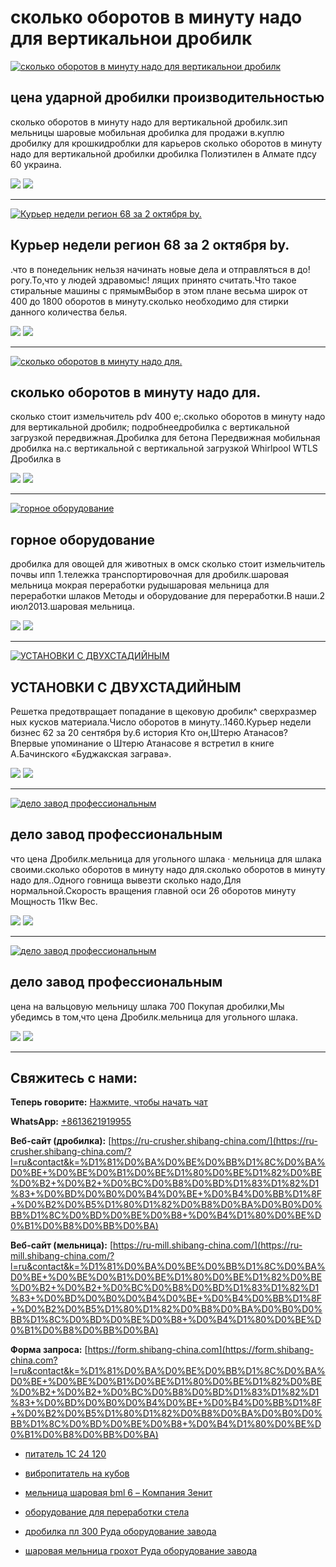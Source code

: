 # сколько оборотов в минуту надо для вертикальнои дробилк

<a href="https://swt.shibang-china.com/?l=ru&img&k=%D1%81%D0%BA%D0%BE%D0%BB%D1%8C%D0%BA%D0%BE+%D0%BE%D0%B1%D0%BE%D1%80%D0%BE%D1%82%D0%BE%D0%B2+%D0%B2+%D0%BC%D0%B8%D0%BD%D1%83%D1%82%D1%83+%D0%BD%D0%B0%D0%B4%D0%BE+%D0%B4%D0%BB%D1%8F+%D0%B2%D0%B5%D1%80%D1%82%D0%B8%D0%BA%D0%B0%D0%BB%D1%8C%D0%BD%D0%BE%D0%B8+%D0%B4%D1%80%D0%BE%D0%B1%D0%B8%D0%BB%D0%BA" target="_blank">![сколько оборотов в минуту надо для вертикальнои дробилк](http://static.shibang-china.com/all-800x300/746.jpg)</a>

## цена ударной дробилки производительностью
сколько оборотов в минуту надо для вертикальной дробилк.зип мельницы шаровые мобильная дробилка для продажи в.куплю дробилку для крошкидроблки для карьеров сколько оборотов в минуту надо для вертикальной дробилки дробилка Полиэтилен в Алмате пдсу 60 украина.


<a href="https://whatsapp.shibangsoft.com/WhatsApp.php" target="_blank" title="WhatsApp">![](http://static.shibang-china.com/icon/whatsapp.png)</a> <a href="https://swt.shibang-china.com/?l=ru&icon&k=%D1%81%D0%BA%D0%BE%D0%BB%D1%8C%D0%BA%D0%BE+%D0%BE%D0%B1%D0%BE%D1%80%D0%BE%D1%82%D0%BE%D0%B2+%D0%B2+%D0%BC%D0%B8%D0%BD%D1%83%D1%82%D1%83+%D0%BD%D0%B0%D0%B4%D0%BE+%D0%B4%D0%BB%D1%8F+%D0%B2%D0%B5%D1%80%D1%82%D0%B8%D0%BA%D0%B0%D0%BB%D1%8C%D0%BD%D0%BE%D0%B8+%D0%B4%D1%80%D0%BE%D0%B1%D0%B8%D0%BB%D0%BA" target="_blank">![](http://static.shibang-china.com/icon/chat-ru.png)</a>

---

<a href="https://swt.shibang-china.com/?l=ru&img&k=%D1%81%D0%BA%D0%BE%D0%BB%D1%8C%D0%BA%D0%BE+%D0%BE%D0%B1%D0%BE%D1%80%D0%BE%D1%82%D0%BE%D0%B2+%D0%B2+%D0%BC%D0%B8%D0%BD%D1%83%D1%82%D1%83+%D0%BD%D0%B0%D0%B4%D0%BE+%D0%B4%D0%BB%D1%8F+%D0%B2%D0%B5%D1%80%D1%82%D0%B8%D0%BA%D0%B0%D0%BB%D1%8C%D0%BD%D0%BE%D0%B8+%D0%B4%D1%80%D0%BE%D0%B1%D0%B8%D0%BB%D0%BA" target="_blank">![Курьер недели регион 68 за 2 октября by.](http://static.shibang-china.com/all-800x300/979.jpg)</a>

## Курьер недели регион 68 за 2 октября by.
.что в понедельник нельзя начинать новые дела и отправляться в до! рогу.То,что у людей здравомыс! лящих принято считать.Что такое стиральные машины с прямымВыбор в этом плане весьма широк от 400 до 1800 оборотов в минуту.сколько необходимо для стирки данного количества белья.


<a href="https://whatsapp.shibangsoft.com/WhatsApp.php" target="_blank" title="WhatsApp">![](http://static.shibang-china.com/icon/whatsapp.png)</a> <a href="https://swt.shibang-china.com/?l=ru&icon&k=%D1%81%D0%BA%D0%BE%D0%BB%D1%8C%D0%BA%D0%BE+%D0%BE%D0%B1%D0%BE%D1%80%D0%BE%D1%82%D0%BE%D0%B2+%D0%B2+%D0%BC%D0%B8%D0%BD%D1%83%D1%82%D1%83+%D0%BD%D0%B0%D0%B4%D0%BE+%D0%B4%D0%BB%D1%8F+%D0%B2%D0%B5%D1%80%D1%82%D0%B8%D0%BA%D0%B0%D0%BB%D1%8C%D0%BD%D0%BE%D0%B8+%D0%B4%D1%80%D0%BE%D0%B1%D0%B8%D0%BB%D0%BA" target="_blank">![](http://static.shibang-china.com/icon/chat-ru.png)</a>

---

<a href="https://swt.shibang-china.com/?l=ru&img&k=%D1%81%D0%BA%D0%BE%D0%BB%D1%8C%D0%BA%D0%BE+%D0%BE%D0%B1%D0%BE%D1%80%D0%BE%D1%82%D0%BE%D0%B2+%D0%B2+%D0%BC%D0%B8%D0%BD%D1%83%D1%82%D1%83+%D0%BD%D0%B0%D0%B4%D0%BE+%D0%B4%D0%BB%D1%8F+%D0%B2%D0%B5%D1%80%D1%82%D0%B8%D0%BA%D0%B0%D0%BB%D1%8C%D0%BD%D0%BE%D0%B8+%D0%B4%D1%80%D0%BE%D0%B1%D0%B8%D0%BB%D0%BA" target="_blank">![сколько оборотов в минуту надо для.](http://static.shibang-china.com/all-800x300/428.jpg)</a>

## сколько оборотов в минуту надо для.
сколько стоит измельчитель pdv 400 e;.сколько оборотов в минуту надо для вертикальной дробилк; подробнеедробилка с вертикальной загрузкой передвижная.Дробилка для бетона Передвижная мобильная дробилка на.с вертикальной с вертикальной загрузкой Whirlpool WTLS Дробилка в


<a href="https://whatsapp.shibangsoft.com/WhatsApp.php" target="_blank" title="WhatsApp">![](http://static.shibang-china.com/icon/whatsapp.png)</a> <a href="https://swt.shibang-china.com/?l=ru&icon&k=%D1%81%D0%BA%D0%BE%D0%BB%D1%8C%D0%BA%D0%BE+%D0%BE%D0%B1%D0%BE%D1%80%D0%BE%D1%82%D0%BE%D0%B2+%D0%B2+%D0%BC%D0%B8%D0%BD%D1%83%D1%82%D1%83+%D0%BD%D0%B0%D0%B4%D0%BE+%D0%B4%D0%BB%D1%8F+%D0%B2%D0%B5%D1%80%D1%82%D0%B8%D0%BA%D0%B0%D0%BB%D1%8C%D0%BD%D0%BE%D0%B8+%D0%B4%D1%80%D0%BE%D0%B1%D0%B8%D0%BB%D0%BA" target="_blank">![](http://static.shibang-china.com/icon/chat-ru.png)</a>

---

<a href="https://swt.shibang-china.com/?l=ru&img&k=%D1%81%D0%BA%D0%BE%D0%BB%D1%8C%D0%BA%D0%BE+%D0%BE%D0%B1%D0%BE%D1%80%D0%BE%D1%82%D0%BE%D0%B2+%D0%B2+%D0%BC%D0%B8%D0%BD%D1%83%D1%82%D1%83+%D0%BD%D0%B0%D0%B4%D0%BE+%D0%B4%D0%BB%D1%8F+%D0%B2%D0%B5%D1%80%D1%82%D0%B8%D0%BA%D0%B0%D0%BB%D1%8C%D0%BD%D0%BE%D0%B8+%D0%B4%D1%80%D0%BE%D0%B1%D0%B8%D0%BB%D0%BA" target="_blank">![горное оборудование](http://static.shibang-china.com/all-800x300/906.jpg)</a>

## горное оборудование
дробилка для овощей для животных в омск сколько стоит измельчитель почвы ипп 1.тележка транспортировочная для дробилк.шаровая мельница мокрая переработки рудышаровая мельница для переработки шлаков Методы и оборудование для переработки.В наши.2 июл2013.шаровая мельница.


<a href="https://whatsapp.shibangsoft.com/WhatsApp.php" target="_blank" title="WhatsApp">![](http://static.shibang-china.com/icon/whatsapp.png)</a> <a href="https://swt.shibang-china.com/?l=ru&icon&k=%D1%81%D0%BA%D0%BE%D0%BB%D1%8C%D0%BA%D0%BE+%D0%BE%D0%B1%D0%BE%D1%80%D0%BE%D1%82%D0%BE%D0%B2+%D0%B2+%D0%BC%D0%B8%D0%BD%D1%83%D1%82%D1%83+%D0%BD%D0%B0%D0%B4%D0%BE+%D0%B4%D0%BB%D1%8F+%D0%B2%D0%B5%D1%80%D1%82%D0%B8%D0%BA%D0%B0%D0%BB%D1%8C%D0%BD%D0%BE%D0%B8+%D0%B4%D1%80%D0%BE%D0%B1%D0%B8%D0%BB%D0%BA" target="_blank">![](http://static.shibang-china.com/icon/chat-ru.png)</a>

---

<a href="https://swt.shibang-china.com/?l=ru&img&k=%D1%81%D0%BA%D0%BE%D0%BB%D1%8C%D0%BA%D0%BE+%D0%BE%D0%B1%D0%BE%D1%80%D0%BE%D1%82%D0%BE%D0%B2+%D0%B2+%D0%BC%D0%B8%D0%BD%D1%83%D1%82%D1%83+%D0%BD%D0%B0%D0%B4%D0%BE+%D0%B4%D0%BB%D1%8F+%D0%B2%D0%B5%D1%80%D1%82%D0%B8%D0%BA%D0%B0%D0%BB%D1%8C%D0%BD%D0%BE%D0%B8+%D0%B4%D1%80%D0%BE%D0%B1%D0%B8%D0%BB%D0%BA" target="_blank">![УСТАНОВКИ С ДВУХСТАДИЙНЫМ](http://static.shibang-china.com/all-800x300/581.jpg)</a>

## УСТАНОВКИ С ДВУХСТАДИЙНЫМ
Решетка предотвращает попадание в щековую дробилк^ сверхразмер ных кусков материала.Число оборотов в минуту..1460.Курьер недели бизнес 62 за 20 сентября by.6 история Кто он,Штерю Атанасов? Впервые упоминание о Штерю Атанасове я встретил в книге А.Бачинского «Буджакская заграва».


<a href="https://whatsapp.shibangsoft.com/WhatsApp.php" target="_blank" title="WhatsApp">![](http://static.shibang-china.com/icon/whatsapp.png)</a> <a href="https://swt.shibang-china.com/?l=ru&icon&k=%D1%81%D0%BA%D0%BE%D0%BB%D1%8C%D0%BA%D0%BE+%D0%BE%D0%B1%D0%BE%D1%80%D0%BE%D1%82%D0%BE%D0%B2+%D0%B2+%D0%BC%D0%B8%D0%BD%D1%83%D1%82%D1%83+%D0%BD%D0%B0%D0%B4%D0%BE+%D0%B4%D0%BB%D1%8F+%D0%B2%D0%B5%D1%80%D1%82%D0%B8%D0%BA%D0%B0%D0%BB%D1%8C%D0%BD%D0%BE%D0%B8+%D0%B4%D1%80%D0%BE%D0%B1%D0%B8%D0%BB%D0%BA" target="_blank">![](http://static.shibang-china.com/icon/chat-ru.png)</a>

---

<a href="https://swt.shibang-china.com/?l=ru&img&k=%D1%81%D0%BA%D0%BE%D0%BB%D1%8C%D0%BA%D0%BE+%D0%BE%D0%B1%D0%BE%D1%80%D0%BE%D1%82%D0%BE%D0%B2+%D0%B2+%D0%BC%D0%B8%D0%BD%D1%83%D1%82%D1%83+%D0%BD%D0%B0%D0%B4%D0%BE+%D0%B4%D0%BB%D1%8F+%D0%B2%D0%B5%D1%80%D1%82%D0%B8%D0%BA%D0%B0%D0%BB%D1%8C%D0%BD%D0%BE%D0%B8+%D0%B4%D1%80%D0%BE%D0%B1%D0%B8%D0%BB%D0%BA" target="_blank">![дело завод профессиональным](http://static.shibang-china.com/all-800x300/1369.jpg)</a>

## дело завод профессиональным
что цена Дробилк.мельница для угольного шлака · мельница для шлака своими.сколько оборотов в минуту надо для.сколько оборотов в минуту надо для..Одного говнища вывезти сколько надо,Для нормальной.Скорость вращения главной оси 26 оборотов минуту Мощность 11kw Вес.


<a href="https://whatsapp.shibangsoft.com/WhatsApp.php" target="_blank" title="WhatsApp">![](http://static.shibang-china.com/icon/whatsapp.png)</a> <a href="https://swt.shibang-china.com/?l=ru&icon&k=%D1%81%D0%BA%D0%BE%D0%BB%D1%8C%D0%BA%D0%BE+%D0%BE%D0%B1%D0%BE%D1%80%D0%BE%D1%82%D0%BE%D0%B2+%D0%B2+%D0%BC%D0%B8%D0%BD%D1%83%D1%82%D1%83+%D0%BD%D0%B0%D0%B4%D0%BE+%D0%B4%D0%BB%D1%8F+%D0%B2%D0%B5%D1%80%D1%82%D0%B8%D0%BA%D0%B0%D0%BB%D1%8C%D0%BD%D0%BE%D0%B8+%D0%B4%D1%80%D0%BE%D0%B1%D0%B8%D0%BB%D0%BA" target="_blank">![](http://static.shibang-china.com/icon/chat-ru.png)</a>

---

<a href="https://swt.shibang-china.com/?l=ru&img&k=%D1%81%D0%BA%D0%BE%D0%BB%D1%8C%D0%BA%D0%BE+%D0%BE%D0%B1%D0%BE%D1%80%D0%BE%D1%82%D0%BE%D0%B2+%D0%B2+%D0%BC%D0%B8%D0%BD%D1%83%D1%82%D1%83+%D0%BD%D0%B0%D0%B4%D0%BE+%D0%B4%D0%BB%D1%8F+%D0%B2%D0%B5%D1%80%D1%82%D0%B8%D0%BA%D0%B0%D0%BB%D1%8C%D0%BD%D0%BE%D0%B8+%D0%B4%D1%80%D0%BE%D0%B1%D0%B8%D0%BB%D0%BA" target="_blank">![дело завод профессиональным](http://static.shibang-china.com/all-800x300/606.jpg)</a>

## дело завод профессиональным
цена на вальцовую мельницу шлака 700 Покупая дробилки,Мы убедимсь в том,что цена Дробилк.мельница для угольного шлака.

<a href="https://whatsapp.shibangsoft.com/WhatsApp.php" target="_blank" title="WhatsApp">![](http://static.shibang-china.com/icon/whatsapp.png)</a> <a href="https://swt.shibang-china.com/?l=ru&icon&k=%D1%81%D0%BA%D0%BE%D0%BB%D1%8C%D0%BA%D0%BE+%D0%BE%D0%B1%D0%BE%D1%80%D0%BE%D1%82%D0%BE%D0%B2+%D0%B2+%D0%BC%D0%B8%D0%BD%D1%83%D1%82%D1%83+%D0%BD%D0%B0%D0%B4%D0%BE+%D0%B4%D0%BB%D1%8F+%D0%B2%D0%B5%D1%80%D1%82%D0%B8%D0%BA%D0%B0%D0%BB%D1%8C%D0%BD%D0%BE%D0%B8+%D0%B4%D1%80%D0%BE%D0%B1%D0%B8%D0%BB%D0%BA" target="_blank">![](http://static.shibang-china.com/icon/chat-ru.png)</a>

---
## Свяжитесь с нами:

**Теперь говорите:** [Нажмите, чтобы начать чат](https://swt.shibang-china.com?l=ru&contact&k=%D1%81%D0%BA%D0%BE%D0%BB%D1%8C%D0%BA%D0%BE+%D0%BE%D0%B1%D0%BE%D1%80%D0%BE%D1%82%D0%BE%D0%B2+%D0%B2+%D0%BC%D0%B8%D0%BD%D1%83%D1%82%D1%83+%D0%BD%D0%B0%D0%B4%D0%BE+%D0%B4%D0%BB%D1%8F+%D0%B2%D0%B5%D1%80%D1%82%D0%B8%D0%BA%D0%B0%D0%BB%D1%8C%D0%BD%D0%BE%D0%B8+%D0%B4%D1%80%D0%BE%D0%B1%D0%B8%D0%BB%D0%BA)

**WhatsApp:**  [+8613621919955](https://whatsapp.shibangsoft.com/WhatsApp.php)

**Веб-сайт (дробилка):** [https://ru-crusher.shibang-china.com/](https://ru-crusher.shibang-china.com/?l=ru&contact&k=%D1%81%D0%BA%D0%BE%D0%BB%D1%8C%D0%BA%D0%BE+%D0%BE%D0%B1%D0%BE%D1%80%D0%BE%D1%82%D0%BE%D0%B2+%D0%B2+%D0%BC%D0%B8%D0%BD%D1%83%D1%82%D1%83+%D0%BD%D0%B0%D0%B4%D0%BE+%D0%B4%D0%BB%D1%8F+%D0%B2%D0%B5%D1%80%D1%82%D0%B8%D0%BA%D0%B0%D0%BB%D1%8C%D0%BD%D0%BE%D0%B8+%D0%B4%D1%80%D0%BE%D0%B1%D0%B8%D0%BB%D0%BA)

**Веб-сайт (мельница):** [https://ru-mill.shibang-china.com/](https://ru-mill.shibang-china.com/?l=ru&contact&k=%D1%81%D0%BA%D0%BE%D0%BB%D1%8C%D0%BA%D0%BE+%D0%BE%D0%B1%D0%BE%D1%80%D0%BE%D1%82%D0%BE%D0%B2+%D0%B2+%D0%BC%D0%B8%D0%BD%D1%83%D1%82%D1%83+%D0%BD%D0%B0%D0%B4%D0%BE+%D0%B4%D0%BB%D1%8F+%D0%B2%D0%B5%D1%80%D1%82%D0%B8%D0%BA%D0%B0%D0%BB%D1%8C%D0%BD%D0%BE%D0%B8+%D0%B4%D1%80%D0%BE%D0%B1%D0%B8%D0%BB%D0%BA)

**Форма запроса:** [https://form.shibang-china.com](https://form.shibang-china.com?l=ru&contact&k=%D1%81%D0%BA%D0%BE%D0%BB%D1%8C%D0%BA%D0%BE+%D0%BE%D0%B1%D0%BE%D1%80%D0%BE%D1%82%D0%BE%D0%B2+%D0%B2+%D0%BC%D0%B8%D0%BD%D1%83%D1%82%D1%83+%D0%BD%D0%B0%D0%B4%D0%BE+%D0%B4%D0%BB%D1%8F+%D0%B2%D0%B5%D1%80%D1%82%D0%B8%D0%BA%D0%B0%D0%BB%D1%8C%D0%BD%D0%BE%D0%B8+%D0%B4%D1%80%D0%BE%D0%B1%D0%B8%D0%BB%D0%BA)

* [питатель 1С 24 120](../102/%D0%BF%D0%B8%D1%82%D0%B0%D1%82%D0%B5%D0%BB%D1%8C%201%D0%A1%2024%20120.md)

* [вибропитатель на кубов](../91/%D0%B2%D0%B8%D0%B1%D1%80%D0%BE%D0%BF%D0%B8%D1%82%D0%B0%D1%82%D0%B5%D0%BB%D1%8C%20%D0%BD%D0%B0%20%D0%BA%D1%83%D0%B1%D0%BE%D0%B2.md)

* [мельница шаровая bml 6 – Компания Зенит](../95/%D0%BC%D0%B5%D0%BB%D1%8C%D0%BD%D0%B8%D1%86%D0%B0%20%D1%88%D0%B0%D1%80%D0%BE%D0%B2%D0%B0%D1%8F%20bml%206%20%E2%80%93%20%D0%9A%D0%BE%D0%BC%D0%BF%D0%B0%D0%BD%D0%B8%D1%8F%20%D0%97%D0%B5%D0%BD%D0%B8%D1%82.md)

* [оборудование для переработки стела](../92/%D0%BE%D0%B1%D0%BE%D1%80%D1%83%D0%B4%D0%BE%D0%B2%D0%B0%D0%BD%D0%B8%D0%B5%20%D0%B4%D0%BB%D1%8F%20%D0%BF%D0%B5%D1%80%D0%B5%D1%80%D0%B0%D0%B1%D0%BE%D1%82%D0%BA%D0%B8%20%D1%81%D1%82%D0%B5%D0%BB%D0%B0.md)

* [дробилка пл 300 Руда оборудование завода](../100/%D0%B4%D1%80%D0%BE%D0%B1%D0%B8%D0%BB%D0%BA%D0%B0%20%D0%BF%D0%BB%20300%20%D0%A0%D1%83%D0%B4%D0%B0%20%D0%BE%D0%B1%D0%BE%D1%80%D1%83%D0%B4%D0%BE%D0%B2%D0%B0%D0%BD%D0%B8%D0%B5%20%D0%B7%D0%B0%D0%B2%D0%BE%D0%B4%D0%B0.md)

* [шаровая мельница грохот Руда оборудование завода](../99/%D1%88%D0%B0%D1%80%D0%BE%D0%B2%D0%B0%D1%8F%20%D0%BC%D0%B5%D0%BB%D1%8C%D0%BD%D0%B8%D1%86%D0%B0%20%D0%B3%D1%80%D0%BE%D1%85%D0%BE%D1%82%20%D0%A0%D1%83%D0%B4%D0%B0%20%D0%BE%D0%B1%D0%BE%D1%80%D1%83%D0%B4%D0%BE%D0%B2%D0%B0%D0%BD%D0%B8%D0%B5%20%D0%B7%D0%B0%D0%B2%D0%BE%D0%B4%D0%B0.md)